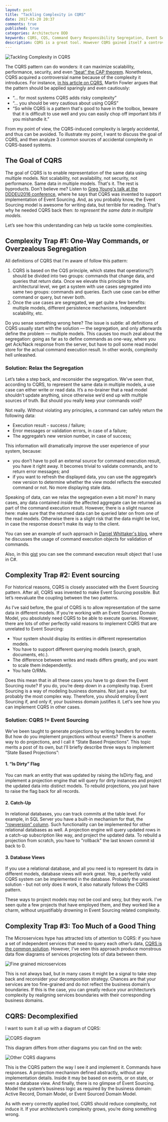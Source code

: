 ```yaml
---
layout: post
title: "Tackling Complexity in CQRS"
date: 2017-03-20 20:37
comments: true
published: true
categories: Architecture DDD
keywords: CQRS, CQS, Command Query Responsibility Segregation, Event Sourcing, Complexity, Beginners, Domain-Driven Design, DDD, DDDesign, software, architecture, methodology, bounded context, ubiquitous language, patterns, domain model
description: CQRS is a great tool. However CQRS gained itself a controversial name because of the complexity it introduces. In this post I want to show why this complexity is accidental, and 3 ways to tackle it
---
```


<img src="{{ root_url }}/images/cqrs/title-img.jpg" alt="Tackling Complexity in CQRS" />

The CQRS pattern can do wonders: it can maximize scalability, performance, security, and even [“beat” the CAP theorem](http://codebetter.com/gregyoung/2010/02/20/cqrs-and-cap-theorem/). Nonetheless, CQRS acquired a controversial name because of the complexity it introduces. For instance, [in his article on CQRS](https://martinfowler.com/bliki/CQRS.html), Martin Fowler argues that the pattern should be applied sparingly and even cautiously:

* “… for most systems CQRS adds risky complexity”
* “… you should be very cautious about using CQRS”
* “So while CQRS is a pattern that's good to have in the toolbox, beware that it is difficult to use well and you can easily chop off important bits if you mishandle it.”

From my point of view, the CQRS-induced complexity is largely accidental, and thus can be avoided. To illustrate my point, I want to discuss the goal of CQRS, and then analyze 3 common sources of accidental complexity in CQRS-based systems.

<!-- more -->

## The Goal of CQRS
The goal of CQRS is to enable representation of the same data using multiple models. Not scalability, not availability, not security, not performance. Same data in multiple models. That's it. The rest is byproducts. Don't believe me? Listen to [Greg Young's talk at the DDDEU2016 conference](https://youtu.be/LDW0QWie21s?t=448), where he says that CQRS was invented to support implementation of Event Sourcing. And, as you probably know, the Event Sourcing model is awesome for writing data, but terrible for reading. That's why he needed CQRS back then: *to represent the same data in multiple models*.

Let’s see how this understanding can help us tackle some complexities.

## Complexity Trap #1: One-Way Commands, or Overzealous Segregation

All definitions of CQRS that I'm aware of follow this pattern:

1. CQRS is based on the CQS principle, which states that operations(?) should be divided into two groups: commands that change data, and queries that return data. Once we elevate this principle to the architectural level, we get a system with use cases segregated into same two groups: commands and queries. Each use case can be either command or query, but never both.
2. Once the use cases are segregated, we get quite a few benefits: multiple models, different persistence mechanisms, independent scalability, etc. 

Do you sense something wrong here? The issue is subtle: all definitions of CQRS usually start with the solution — the segregation, and only afterwards define the problem — multiple models. This causes too much zeal about the segregation: going as far as to define commands as one-way, where you get Ack/Nack response from the server, but have to poll some read model store for the actual command execution result. In other words, complexity hell unleashed.

### Solution: Relax the Segregation
Let’s take a step back, and reconsider the segregation. We’ve seen that, according to CQRS, to represent the same data in multiple models, a use case can either write or read data. It’s a no-brainer that a read model shouldn’t update anything, since otherwise we’d end up with multiple sources of truth. But should you really keep your commands void?

Not really. Without violating any principles, a command can safely return the following data:

* Execution result - success / failure;
* Error messages or validation errors, in case of a failure;
* The aggregate’s new version number, in case of success;

This information will dramatically improve the user experience of your system, because:

* you don’t have to poll an external source for command execution result, you have it right away. It becomes trivial to validate commands, and to return error messages; and
* if you want to refresh the displayed data, you can use the aggregate’s new version to determine whether the view model reflects the executed command or not. No more displaying stale data.

Speaking of data, can we relax the segregation even a bit more? In many cases, any data contained *inside* the affected aggregate can be returned as part of the command execution result. However, there is a slight nuance here: make sure that the returned data can be queried later on from one of the read models. Otherwise there is a slight risk that the data might be lost, in case the response doesn't make its way to the client.

You can see an example of such approach in [Daniel Whittaker's blog](http://danielwhittaker.me/2016/04/20/how-to-validate-commands-in-a-cqrs-application/), where he discusses the usage of command execution objects for validation of commands.

Also, in this [gist](https://gist.github.com/vladikk/86da55d0eb09d7a291b9f9a5b406f2c9) you can see the command execution result object that I use in C#. 

## Complexity Trap #2: Event sourcing
For historical reasons, CQRS is closely associated with the Event Sourcing pattern. After all, CQRS was invented to make Event Sourcing possible. But let’s reevaluate the coupling between the two patterns.

As I’ve said before, the goal of CQRS is to allow representation of the same data in different models. If you’re working with an Event Sourced Domain Model, you absolutely need CQRS to be able to execute queries. However, there are lots of other perfectly valid reasons to implement CQRS that are unrelated to Event Sourcing:

* Your system should display its entities in different representation models.
* You have to support different querying models (search, graph, documents, etc.).
* The difference between writes and reads differs greatly, and you want to scale them independently.
* You hate O/RMs.

Does this mean that in all these cases you have to go down the Event Sourcing route? If you do, you’re deep down in a complexity trap. Event Sourcing is a way of modeling business domains. Not just a way, but probably the most complex way. Therefore, you should employ Event Sourcing if, and only if, your business domain justifies it. Let's see how you can implement CQRS in other cases.

### Solution: CQRS != Event Sourcing
We’ve been taught to generate projections by writing handlers for events. But how do you implement projections without events? There is another way to do projections, and I call it “State Based Projections”. This topic merits a post of its own, but I’ll briefly describe three ways to implement “State Based Projections”:

#### 1. “Is Dirty” Flag
You can mark an entity that was updated by raising the IsDirty flag, and implement a projection engine that will query for dirty instances and project the updated data into distinct models. To rebuild projections, you just have to raise the flag back for all records.

#### 2. Catch-Up
In relational databases, you can track commits at the table level. For example, in SQL Server you have a built-in mechanism for that, the [“rowversion” column](https://msdn.microsoft.com/en-us/library/ms182776.aspx). Such functionality can be implemented for other relational databases as well. A projection engine will query updated rows in a catch-up subscription like way, and project the updated data. To rebuild a projection from scratch, you have to "rollback" the last known commit id back to 0.

#### 3. Database Views
If you use a relational database, and all you need is to represent its data in different models, database views will work great. Yep, a perfectly valid CQRS system can be implemented in the database. Probably the unsexiest solution - but not only does it work, it also naturally follows the CQRS pattern.

These ways to project models may not be cool and sexy, but they work. I’ve seen quite a few projects that have employed them, and they worked like a charm, without unjustifiably drowning in Event Sourcing related complexity.

## Complexity Trap #3: Too Much of a Good Thing
The Microservices hype has attracted lots of attention to CQRS: if you have a set of independent services that need to query each other’s data, [CQRS is the common solution](https://www.ibm.com/developerworks/cloud/library/cl-build-app-using-microservices-and-cqrs-trs/). However, I’ve seen this approach produce monstrous data flow diagrams of services projecting lots of data between them.

<img src="{{ root_url }}/images/cqrs/microservices.jpg" alt="Fine grained microservices" />

This is not always bad, but in many cases it might be a signal to take step back and reconsider your decomposition strategy. Chances are that your services are too fine-grained and do not reflect the business domain’s boundaries. If this is the case, you can greatly reduce your architecture’s complexity by realigning services boundaries with their corresponding business domains.

## CQRS: Decomplexified
I want to sum it all up with a diagram of CQRS:

<img src="{{ root_url }}/images/cqrs/cqrs-diagram.png" alt="CQRS diagram" />

This diagram differs from other diagrams you can find on the web:

<img src="{{ root_url }}/images/cqrs/google-cqrs.png" alt="Other CQRS diagrams" />

This is the CQRS pattern the way I see it and implement it. Commands have responses. A projection mechanism defined abstractly, without any implementation details. Inside it may be based on events, or on state, or even a database view. And finally, there  is no glimpse of Event Sourcing. Model the system’s business logic as required by the business domain: Active Record, Domain Model, or Event Sourced Domain Model.

As with every correctly applied tool, CQRS should reduce complexity, not induce it. If your architecture’s complexity grows, you’re doing something wrong.